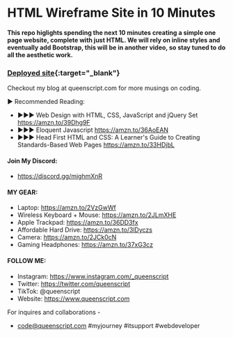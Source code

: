 # HTML Wireframe Site in 10 Minutes
#### This repo higlights spending the next 10 minutes creating a simple one page website, complete with just HTML. We will rely on inline styles and eventually add Bootstrap, this will be in another video, so stay tuned to do all the aesthetic work. 
### [Deployed site](https://queenscripts.github.io/htmlIn10/){:target="_blank"}
Checkout my blog at queenscript.com for more musings on coding. 

► Recommended Reading:
* ►►► Web Design with HTML, CSS, JavaScript and jQuery Set https://amzn.to/39Dhg9F 
* ►►► Eloquent Javascript https://amzn.to/36AoEAN 
* ►►► Head First HTML and CSS: A Learner's Guide to Creating Standards-Based Web Pages https://amzn.to/33HDjbL 

#### Join My Discord: 
* https://discord.gg/mjghmXnR 

#### MY GEAR:

* Laptop: https://amzn.to/2VzGwWf 
* Wireless Keyboard + Mouse: https://amzn.to/2JLmXHE 
* Apple Trackpad: https://amzn.to/36DD3fx 
* Affordable Hard Drive: https://amzn.to/3lDyczs
* Camera: https://amzn.to/2JCk0cN 
* Gaming Headphones: https://amzn.to/37xG3cz 

#### FOLLOW ME:
* Instagram: https://www.instagram.com/_queenscript
* Twitter: https://twitter.com/queenscript
* TikTok: @queenscript
* Website: https://www.queenscript.com

For inquires and collaborations -
* code@queenscript.com
#myjourney #itsupport #webdeveloper
